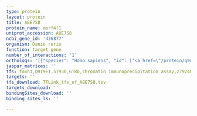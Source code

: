```yaml
---
type: protein
layout: protein
title: A8E7S8
protein_name: morf4l1
uniprot_accession: A8E7S8
ncbi_gene_id: '436877'
organism: Danio rerio
function: target gene
number_of_interactions: '1'
orthologs: '[{"species": "Homo sapiens", "id": ["<a href=\"/protein/q9ubu8\">Q9UBU8</a>"]}, {"species": "Mus musculus", "id": ["<a href=\"/protein/p60762\">P60762</a>"]}, {"species": "Rattus norvegicus", "id": ["<a href=\"/protein/q6ayu1\">Q6AYU1</a>"]}, {"species": "Drosophila melanogaster", "id": ["A0A0B4KHJ7"]}, {"species": "Caenorhabditis elegans", "id": ["<a href=\"/protein/a7dtf0\">A7DTF0</a>"]}, {"species": "Saccharomyces cerevisiae", "id": ["<a href=\"/protein/q12432\">Q12432</a>"]}]'
jaspar_matrices: ''
tfs: foxh1,Q9I9E1,57930,GTRD,chromatin immunoprecipitation assay,27924024%5Buid%5D,No
targets: ''
tfs_download: TFLink_tfs_of_A8E7S8.tsv
targets_download: ''
bindingSites_download: ''
binding_sites_ls: ''

---
```

